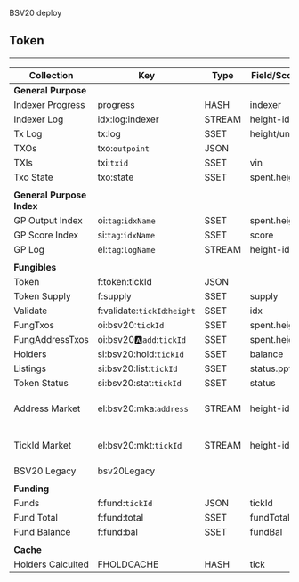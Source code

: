 BSV20
deploy

## Token
---------
|Collection        |Key                         |Type   |Field/Score            |Value        
|-|-|-|-|-
|**General Purpose**
|Indexer Progress  |progress                    |HASH   |indexer                |height
|Indexer Log       |idx:log:indexer             |STREAM |height-idx             |txid
|Tx Log            |tx:log                      |SSET   |height/unix            |txid
|TXOs              |txo:`outpoint`              |JSON   |                       |Txo
|TXIs              |txi:`txid`                  |SSET   |vin                    |outpoint   
|Txo State         |txo:state                   |SSET   |spent.height|unix
||
|**General Purpose Index**
|GP Output Index   |oi:`tag`:`idxName`          |SSET   |spent.height|unix      |fieldPath=value:outpoint
|GP Score Index    |si:`tag`:`idxName`          |SSET   |score                  |value
|GP Log            |el:`tag`:`logName`          |STREAM |height-idx             |map
||
|**Fungibles**
|Token             |f:token:tickId              |JSON   |                       |Token
|Token Supply      |f:supply                    |SSET   |supply                 |tickId
|Validate          |f:validate:`tickId`:`height`|SSET   |idx                    |outpoint
|FungTxos          |oi:bsv20:`tickId`           |SSET   |spent.height|unix      |outpoint
|FungAddressTxos   |oi:bsv20:a:`add`:`tickId`   |SSET   |spent.height|unix      |outpoint
|Holders           |si:bsv20:hold:`tickId`      |SSET   |balance                |address
|Listings          |si:bsv20:list:`tickId`      |SSET   |status.ppt             |outpoint
|Token Status      |si:bsv20:stat:`tickId`      |SSET   |status                 |outpoint
|Address Market    |el:bsv20:mka:`address`      |STREAM |height-idx             |[listing, sale, cancel]
|TickId Market     |el:bsv20:mkt:`tickId`       |STREAM |height-idx             |[listing, sale, cancel]
|BSV20 Legacy      |bsv20Legacy             
||
|**Funding**
|Funds             |f:fund:`tickId`             |JSON   |tickId                 |TokenFund
|Fund Total        |f:fund:total                |SSET   |fundTotal              |tickId
|Fund Balance      |f:fund:bal                  |SSET   |fundBal                |tickId
||
|**Cache**
|Holders Calculted |FHOLDCACHE                  |HASH   |tick                   |unix

